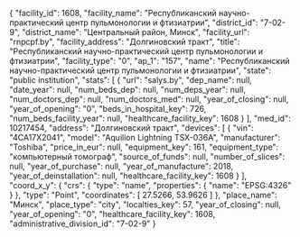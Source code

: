 {
    "facility_id": 1608,
    "facility_name": "Республиканский научно-практический центр пульмонологии и фтизиатрии",
    "district_id": "7-02-9",
    "district_name": "Центральный район, Минск",
    "facility_url": "rnpcpf.by",
    "facility_address": "Долгиновский тракт",
    "title": "Республиканский научно-практический центр пульмонологии и фтизиатрии",
    "facility_type": "0",
    "ap_1": "157",
    "name": "Республиканский научно-практический центр пульмонологии и фтизиатрии",
    "state": "public institution",
    "stats": [
        {
            "url": "salys.by",
            "dep_name": null,
            "date_year": null,
            "num_beds_dep": null,
            "num_deps_year": null,
            "num_doctors_dep": null,
            "num_doctors_med": null,
            "year_of_closing": null,
            "year_of_opening": "0",
            "beds_in_hospital_key": 726,
            "num_beds_facility_year": null,
            "healthcare_facility_key": 1608
        }
    ],
    "med_id": 10217454,
    "address": "Долгиновский тракт",
    "devices": [
        {
            "vin": "4СА17Х2041",
            "model": "Aquilion Lightning TSX-036A",
            "manufacturer": "Toshiba",
            "price_in_eur": null,
            "equipment_key": 161,
            "equipment_type": "компьютерный томограф",
            "source_of_funds": null,
            "number_of_slices": null,
            "year_of_purchase": null,
            "year_of_manufacture": 2018,
            "year_of_deinstallation": null,
            "healthcare_facility_key": 1608
        }
    ],
    "coord_x_y": {
        "crs": {
            "type": "name",
            "properties": {
                "name": "EPSG:4326"
            }
        },
        "type": "Point",
        "coordinates": [
            27.5266,
            53.9626
        ]
    },
    "place_name": "Минск",
    "place_type": "city",
    "localties_key": 57,
    "year_of_closing": null,
    "year_of_opening": "0",
    "healthcare_facility_key": 1608,
    "administrative_division_id": "7-02-9"
}